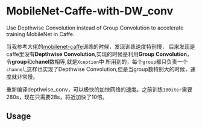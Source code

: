 # MobileNet-Caffe-with-DW_conv
Use Depthwise Convolution instead of Group Convolution to accelerate training MobileNet in Caffe.  

当我参考大佬的[mobilenet-caffe](https://github.com/Linchunhui/MobileNet-Caffe-with-DW_conv)训练的时候，发现训练速度特别慢，
后来发现是caffe里没有**Depthwise Convolution**,实现的时候是利用**Group Convolution**，令**group**和**chanel**数相等,就是`Xception`中
所用到的，每个`group`都只负责一个`channel`,这样也实现了Depthwise Convolution,但是当group数特别大的时候，速度就非常慢。  
  
重新编译depthwise_conv，可以极快的加快网络的速度。之前训练`100iter`需要280s，现在只需要28s，将近加快了10倍。

## Usage


